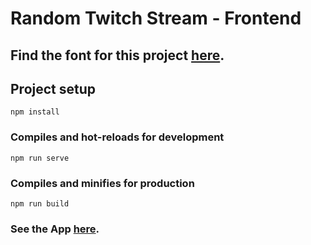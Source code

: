 # Random Twitch Stream - Frontend
## Find the font for this project [here](https://github.com/ChxGuillaume/random-stream-socket).

## Project setup
```
npm install
```

### Compiles and hot-reloads for development
```
npm run serve
```

### Compiles and minifies for production
```
npm run build
```

### See the App [here](http://discover-twitch-fr.nekotiki.fr/).
